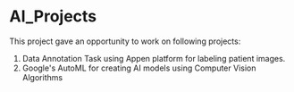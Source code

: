 # AI_Projects
This project gave an opportunity to work on following projects:
1. Data Annotation Task using Appen platform for labeling patient images.
2. Google's AutoML for creating AI models using Computer Vision Algorithms
